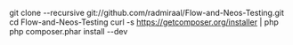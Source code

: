 git clone --recursive git://github.com/radmiraal/Flow-and-Neos-Testing.git 
cd Flow-and-Neos-Testing
curl -s https://getcomposer.org/installer | php 
php composer.phar install --dev
